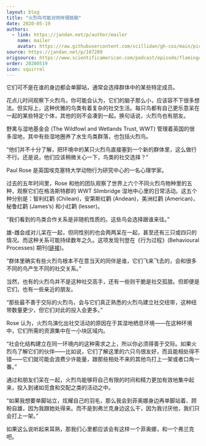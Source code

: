 ```yaml
---
layout: blog
title: "火烈鸟可能对同伴很挑剔"
date: 2020-05-19
authors:
  - link: https://jandan.net/p/author/mailer
    name: mailer
    avatar: https://raw.githubusercontent.com/scillidan/gh-cos/main/picture-of-hakashmyr-grey.png
source: https://jandan.net/p/107209
origsource: https://www.scientificamerican.com/podcast/episode/flamingos-can-be-picky-about-company
order: 20200519
icon: squirrel
---
```


它们可不是在谁的身边都会单脚站，通常会选择群体中的某些特定成员。

花点儿时间观察下火烈鸟，你可能会认为，它们的脑子那么小，应该容不下很多想法。但实际上，这种优雅的鸟类有着复杂的社交生活。每只鸟都有自己更乐意呆在一起的某些特定个体，其他的则不会凑到一起。换句话说，火烈鸟也有朋友。

野禽与湿地基金会 (The Wildfowl and Wetlands Trust, WWT) 管理着英国的很多湿地，其中有些湿地圈养了水生鸟类群落，也包括火烈鸟。

“他们并不十分了解，把环境中的某只火烈鸟直接塞到一个新的群体里，这么做行不行。还是说，他们应该稍微关心一下，鸟类的社交选择？”

Paul Rose 是英国埃克塞特大学动物行为研究中心的一名心理学家。

过去的五年时间里，Rose 和他的团队观察了世界上六个不同火烈鸟物种里的五种，观察它们在格洛斯特郡的 WWT Slimbridge 湿地中心里的日常活动。这五个种分别是：智利红鹳 (Chilean)，安第斯红鹳 (Andean)，美洲红鹳 (American)，秘鲁红鹳 (James’s) 和小红鹳 (lesser)。

“我们看到的鸟类合作关系是非随机性质的。这些鸟会选择跟谁来往。”

雄-雌会成对儿呆在一起，但同性别的也会两两呆在一起，甚至还有三只或四只的情况。而这种关系可能持续数年之久。这项发现刊登在《行为过程》(Behavioural Processes) 期刊([链接](https://www.sciencedirect.com/science/article/abs/pii/S0376635719303377))。

“群体里确实有些火烈鸟根本不在意当天的同伴是谁，它们飞来飞去的，会和很多不同的鸟产生不同的社交关系。”

当然，也有的火烈鸟并不是这种社交高手，还有一些则干脆是社交孤狼。但即便是它们，也有一些亲近的朋友。

“那些最不善于交际的火烈鸟，会与它们真正熟悉的火烈鸟建立社交纽带，这种纽带数量更少，但它们对此的投入会更多。”

Rose 认为，火烈鸟演化出社交活动的原因在于其湿地栖息环境——在这种环境中，它们所需的资源集中在一小块区域内。

“社会化结构建立在同一环境内的这种需求之上，所以你必须得善于交际。如果火烈鸟了解它们的伙伴——比如说，它们了解这里的六只鸟很友好，而且能相处得不错——它们就可能会浪费少许能量，跟那些相处不来的其他鸟打上一架或者口角一番。”

通过和朋友们呆在一起，火烈鸟能够将自己有限的时间和精力更加有效地集中起来，投入到诸如觅食和交配之类的活动之中。

“如果我想要单脚站立，炫耀自己的羽毛，那么我会到菲奥娜身边再单脚站着、顾盼自雄，因为我跟她处得来。而不是到弗兰克身边这么干，因为我讨厌他，我们只会打上一架。”

如果这么说听起来耳熟，那我们心里都应该会有这样一个菲奥娜，和一个弗兰克吧。